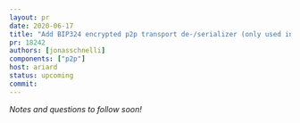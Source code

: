 ```yaml
---
layout: pr
date: 2020-06-17
title: "Add BIP324 encrypted p2p transport de-/serializer (only used in tests)"
pr: 18242
authors: [jonasschnelli]
components: ["p2p"]
host: ariard
status: upcoming
commit:
---
```


_Notes and questions to follow soon!_

<!-- TODO: Add notes and questions
## Notes

## Questions

--->

<!-- TODO: uncomment and add meeting log
## Meeting Log

{% irc %}
{% endirc %}
--->
